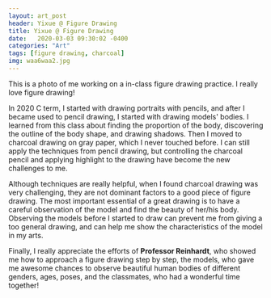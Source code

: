 ```yaml
---
layout: art_post
header: Yixue @ Figure Drawing
title: Yixue @ Figure Drawing
date:   2020-03-03 09:30:02 -0400
categories: "Art"
tags: [figure drawing, charcoal]
img: waa6waa2.jpg
---
```


This is a photo of me working on a in-class figure drawing practice. I really love figure drawing!

In 2020 C term, I started with drawing portraits with pencils, and after I became used to pencil drawing, I started with drawing models' bodies. I learned from this class about finding the proportion of the body, discovering the outline of the body shape, and drawing shadows. Then I moved to charcoal drawing on gray paper, which I never touched before. I can still apply the techniques from pencil drawing, but controlling the charcoal pencil and applying highlight to the drawing have become the new challenges to me.

Although techniques are really helpful, when I found charcoal drawing was very challenging, they are not dominant factors to a good piece of figure drawing. The most important essential of a great drawing is to have a careful observation of the model and find the beauty of her/his body. Observing the models before I started to draw can prevent me from giving a too general drawing, and can help me show the characteristics of the model in my arts.

Finally, I really appreciate the efforts of **Professor Reinhardt**, who showed me how to approach a figure drawing step by step, the models, who gave me awesome chances to observe beautiful human bodies of different genders, ages, poses, and the classmates, who had a wonderful time together!
